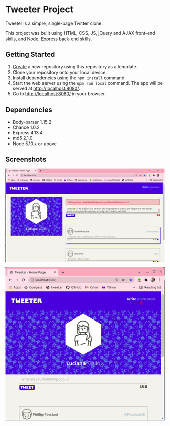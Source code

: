 # Tweeter Project

Tweeter is a simple, single-page Twitter clone.

This project was built using HTML, CSS, JS, jQuery and AJAX front-end skills, and Node, Express back-end skills.

## Getting Started

1. [Create](https://docs.github.com/en/repositories/creating-and-managing-repositories/creating-a-repository-from-a-template) a new repository using this repository as a template.
2. Clone your repository onto your local device.
3. Install dependencies using the `npm install` command.
3. Start the web server using the `npm run local` command. The app will be served at <http://localhost:8080/>.
4. Go to <http://localhost:8080/> in your browser.

## Dependencies
- Body-parser 1.15.2
- Chance 1.0.2
- Express 4.13.4
- md5 2.1.0
- Node 5.10.x or above

## Screenshots

!["Screenshot of Tweeter page - Desktop screen size"](https://github.com/lvgallo/tweeter/blob/master/docs/tweeter_Desktop.png?raw=true)

!["Screenshot of Tweeter page - Tablet screen size"](https://github.com/lvgallo/tweeter/blob/master/docs/tweeter_Tablet.png?raw=true)
